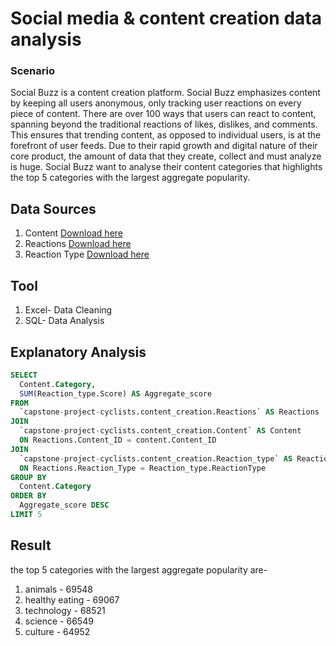 # Social media & content creation data analysis
### Scenario
Social Buzz is a content creation platform. Social Buzz emphasizes content by keeping all users anonymous, only tracking user reactions on every piece of content. There are over 100 ways that users can react to content, spanning beyond the traditional reactions of likes, dislikes, and comments. This ensures that trending content, as opposed to individual users, is at the forefront of user feeds. Due to their rapid growth and digital nature of their core product, the amount of data that they create, collect and must analyze is huge. Social Buzz want to analyse their content categories that highlights the top 5 categories with the largest aggregate popularity.
## Data Sources
1. Content [Download here](https://drive.google.com/file/d/1ucz9dYMgEQIAwj0FMtteR-Pg7Opynj0i/view?usp=drive_link)
2. Reactions [Download here](https://drive.google.com/file/d/1bmJ6ijaXziqefYQTM0T0TcTSJGk2zKUH/view?usp=drive_link)
3. Reaction Type [Download here](https://drive.google.com/file/d/133qWNsWlLCDslnAfNk90Yz1iXp0VQx_2/view?usp=drive_link)
## Tool
1. Excel- Data Cleaning
2. SQL- Data Analysis
## Explanatory Analysis
```SQL
SELECT 
  Content.Category,
  SUM(Reaction_type.Score) AS Aggregate_score
FROM 
  `capstone-project-cyclists.content_creation.Reactions` AS Reactions
JOIN
  `capstone-project-cyclists.content_creation.Content` AS Content
  ON Reactions.Content_ID = content.Content_ID 
JOIN
  `capstone-project-cyclists.content_creation.Reaction_type` AS Reaction_type
  ON Reactions.Reaction_Type = Reaction_type.ReactionType
GROUP BY
  Content.Category
ORDER BY
  Aggregate_score DESC
LIMIT 5
```
## Result
the top 5 categories with the largest aggregate popularity are-
1. animals - 69548
2. healthy eating - 69067
3. technology - 68521
4. science - 66549
5. culture - 64952

